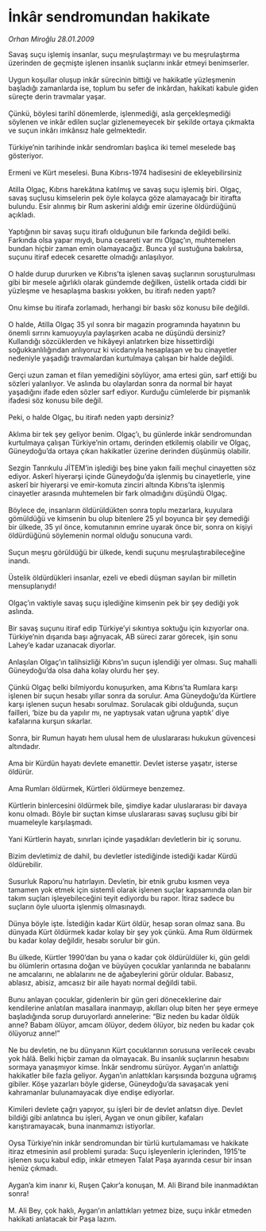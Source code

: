 # İnkâr sendromundan hakikate

*Orhan Miroğlu 28.01.2009*

<div class="taraf_structure_2col_1zq">
<div class="margen_n">



 <p>Savaş suçu işlemiş insanlar, suçu meşrulaştırmayı ve bu meşrulaştırma üzerinden de geçmişte işlenen insanlık suçlarını inkâr etmeyi benimserler. <br/><br/>Uygun koşullar oluşup inkâr sürecinin bittiği ve hakikatle yüzleşmenin başladığı zamanlarda ise, toplum bu sefer de inkârdan, hakikati kabule giden süreçte derin travmalar yaşar. <br/><br/>Çünkü, böylesi tarihî dönemlerde, işlenmediği, asla gerçekleşmediği söylenen ve inkâr edilen suçlar gizlenemeyecek bir şekilde ortaya çıkmakta ve suçun inkârı imkânsız hale gelmektedir. <br/><br/>Türkiye’nin tarihinde inkâr sendromları başlıca iki temel meselede baş gösteriyor. <br/><br/>Ermeni ve Kürt meselesi. Buna Kıbrıs-1974 hadisesini de ekleyebilirsiniz <br/><br/>Atilla Olgaç, Kıbrıs harekâtına katılmış ve savaş suçu işlemiş biri. Olgaç, savaş suçlusu kimselerin pek öyle kolayca göze alamayacağı bir itirafta bulundu. Esir alınmış bir Rum askerini aldığı emir üzerine öldürdüğünü açıkladı. <br/><br/>Yaptığının bir savaş suçu itirafı olduğunun bile farkında değildi belki. Farkında olsa yapar mıydı, buna cesareti var mı Olgaç’ın, muhtemelen bundan hiçbir zaman emin olamayacağız. Bunca yıl sustuğuna bakılırsa, suçunu itiraf edecek cesarette olmadığı anlaşılıyor. <br/><br/>O halde durup dururken ve Kıbrıs’ta işlenen savaş suçlarının soruşturulması gibi bir mesele ağırlıklı olarak gündemde değilken, üstelik ortada ciddi bir yüzleşme ve hesaplaşma baskısı yokken, bu itirafı neden yaptı? <br/><br/>Onu kimse bu itirafa zorlamadı, herhangi bir baskı söz konusu bile değildi. <br/><br/>O halde, Atilla Olgaç 35 yıl sonra bir magazin programında hayatının bu önemli sırrını kamuoyuyla paylaşırken acaba ne düşündü dersiniz? Kullandığı sözcüklerden ve hikâyeyi anlatırken bize hissettirdiği soğukkanlılığından anlıyoruz ki vicdanıyla hesaplaşan ve bu cinayetler nedeniyle yaşadığı travmalardan kurtulmaya çalışan bir halde değildi. <br/><br/>Gerçi uzun zaman et filan yemediğini söylüyor, ama ertesi gün, sarf ettiği bu sözleri yalanlıyor. Ve aslında bu olaylardan sonra da normal bir hayat yaşadığını ifade eden sözler sarf ediyor. Kurduğu cümlelerde bir pişmanlık ifadesi söz konusu bile değil. <br/><br/>Peki, o halde Olgaç, bu itirafı neden yaptı dersiniz? <br/><br/>Aklıma bir tek şey geliyor benim. Olgaç’ı, bu günlerde inkâr sendromundan kurtulmaya çalışan Türkiye’nin ortamı, derinden etkilemiş olabilir ve Olgaç, Güneydoğu’da ortaya çıkan hakikatler üzerine derinden düşünmüş olabilir. <br/><br/>Sezgin Tanrıkulu JİTEM’in işlediği beş bine yakın faili meçhul cinayetten söz ediyor. Askerî hiyerarşi içinde Güneydoğu’da işlenmiş bu cinayetlerle, yine askerî bir hiyerarşi ve emir-komuta zinciri altında Kıbrıs’ta işlenmiş cinayetler arasında muhtemelen bir fark olmadığını düşündü Olgaç. <br/><br/>Böylece de, insanların öldürüldükten sonra toplu mezarlara, kuyulara gömüldüğü ve kimsenin bu olup bitenlere 25 yıl boyunca bir şey demediği bir ülkede, 35 yıl önce, komutanının emrine uyarak önce bir, sonra on kişiyi öldürdüğünü söylemenin normal olduğu sonucuna vardı. <br/><br/>Suçun meşru görüldüğü bir ülkede, kendi suçunu meşrulaştırabileceğine inandı. <br/><br/>Üstelik öldürdükleri insanlar, ezeli ve ebedi düşman sayılan bir milletin mensuplarıydı! <br/><br/>Olgaç’ın vaktiyle savaş suçu işlediğine kimsenin pek bir şey dediği yok aslında. <br/><br/>Bir savaş suçunu itiraf edip Türkiye’yi sıkıntıya soktuğu için kızıyorlar ona. Türkiye’nin dışarıda başı ağrıyacak, AB süreci zarar görecek, işin sonu Lahey’e kadar uzanacak diyorlar. <br/><br/>Anlaşılan Olgaç’ın talihsizliği Kıbrıs’ın suçun işlendiği yer olması. Suç mahalli Güneydoğu’da olsa daha kolay olurdu her şey. <br/><br/>Çünkü Olgaç belki bilmiyordu konuşurken, ama Kıbrıs’ta Rumlara karşı işlenen bir suçun hesabı yıllar sonra da sorulur. Ama Güneydoğu’da Kürtlere karşı işlenen suçun hesabı sorulmaz. Sorulacak gibi olduğunda, suçun failleri, ‘bize bu da yapılır mı, ne yaptıysak vatan uğruna yaptık’ diye kafalarına kurşun sıkarlar. <br/><br/>Sonra, bir Rumun hayatı hem ulusal hem de uluslararası hukukun güvencesi altındadır. <br/><br/>Ama bir Kürdün hayatı devlete emanettir. Devlet isterse yaşatır, isterse öldürür. <br/><br/>Ama Rumları öldürmek, Kürtleri öldürmeye benzemez. <br/><br/>Kürtlerin binlercesini öldürmek bile, şimdiye kadar uluslararası bir davaya konu olmadı. Böyle bir suçtan kimse uluslararası savaş suçlusu gibi bir muameleyle karşılaşmadı. <br/><br/>Yani Kürtlerin hayatı, sınırları içinde yaşadıkları devletlerin bir iç sorunu. <br/><br/>Bizim devletimiz de dahil, bu devletler istediğinde istediği kadar Kürdü öldürebilir. <br/><br/>Susurluk Raporu’nu hatırlayın. Devletin, bir etnik grubu kısmen veya tamamen yok etmek için sistemli olarak işlenen suçlar kapsamında olan bir takım suçları işleyebileceğini teyit ediyordu bu rapor. İtiraz sadece bu suçların öyle uluorta işlenmiş olmasınaydı. <br/><br/>Dünya böyle işte. İstediğin kadar Kürt öldür, hesap soran olmaz sana. Bu dünyada Kürt öldürmek kadar kolay bir şey yok çünkü. Ama Rum öldürmek bu kadar kolay değildir, hesabı sorulur bir gün. <br/><br/>Bu ülkede, Kürtler 1990’dan bu yana o kadar çok öldürüldüler ki, gün geldi bu ölümlerin ortasına doğan ve büyüyen çocuklar yanlarında ne babalarını ne amcalarını, ne ablalarını ne de ağabeylerini görür oldular. Babasız, ablasız, abisiz, amcasız bir aile hayatı normal değildi tabii. <br/><br/>Bunu anlayan çocuklar, gidenlerin bir gün geri döneceklerine dair kendilerine anlatılan masallara inanmayıp, akılları olup biten her şeye ermeye başladığında sorup duruyorlardı annelerine: “Biz neden bu kadar öldük anne? Babam ölüyor, amcam ölüyor, dedem ölüyor, biz neden bu kadar çok ölüyoruz anne!” <br/><br/>Ne bu devletin, ne bu dünyanın Kürt çocuklarının sorusuna verilecek cevabı yok hâlâ. Belki hiçbir zaman da olmayacak. Bu insanlık suçlarının hesabını sormaya yanaşmıyor kimse. İnkâr sendromu sürüyor. Aygan’ın anlattığı hakikatler bile fazla geliyor. Aygan’ın anlattıkları karşısında bozguna uğramış gibiler. Köşe yazarları böyle giderse, Güneydoğu’da savaşacak yeni kahramanlar bulunamayacak diye endişe ediyorlar. <br/><br/>Kimileri devlete çağrı yapıyor, şu işleri bir de devlet anlatsın diye. Devlet bildiği gibi anlatınca bu işleri, Aygan ve onun gibiler, kafaları karıştıramayacak, buna inanmamızı istiyorlar. <br/><br/>Oysa Türkiye’nin inkâr sendromundan bir türlü kurtulamaması ve hakikate itiraz etmesinin asıl problemi şurada: Suçu işleyenlerin içlerinden, 1915’te işlenen suçu kabul edip, inkâr etmeyen Talat Paşa ayarında cesur bir insan henüz çıkmadı. <br/><br/>Aygan’a kim inanır ki, Ruşen Çakır’a konuşan, M. Ali Birand bile inanmadıktan sonra! <br/><br/>M. Ali Bey, çok haklı, Aygan’ın anlattıkları yetmez bize, suçu inkâr etmeden hakikati anlatacak bir Paşa lazım.</p>

<br/>


<div id="taraf_not">
</div>

</div>


</div>
